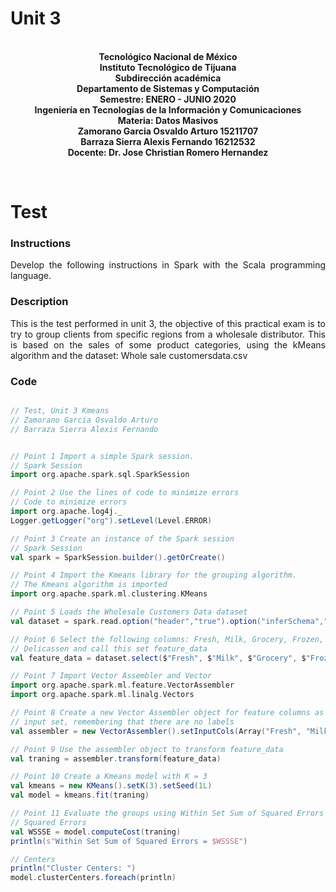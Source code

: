 <h1>Unit 3</h1>
<p align="center">
<br><strong>Tecnológico Nacional de México</strong>
<br><strong>Instituto Tecnológico de Tijuana</strong>
<br><strong>Subdirección académica</strong>
<br><strong>Departamento de Sistemas y Computación</strong>
<br><strong>Semestre: ENERO - JUNIO 2020</strong>
<br><strong>Ingeniería en Tecnologías de la Información y Comunicaciones</strong>
<br><strong>Materia: Datos Masivos</strong>
<br><strong>Zamorano Garcia Osvaldo Arturo 15211707</strong>
<br><strong>Barraza Sierra Alexis Fernando 16212532</strong>
<br><strong>Docente: Dr. Jose Christian Romero Hernandez</strong>
</p>
<br>
<a name = "Examen1u3"><h1> Test </h1></a>
<h3>Instructions</h3>
<p align="justify">Develop the following instructions in Spark with the Scala programming language.</p>
<h3>Description</h3>
<p align="justify">This is the test performed in unit 3, the objective of this practical exam is to try to group clients from specific regions from a wholesale distributor. This is based on the sales of some product categories, using the kMeans algorithm and the dataset: Whole sale customersdata.csv </p>
<h3>Code</h3>

```scala

// Test, Unit 3 Kmeans
// Zamorano Garcia Osvaldo Arturo 
// Barraza Sierra Alexis Fernando


// Point 1 Import a simple Spark session.
// Spark Session
import org.apache.spark.sql.SparkSession

// Point 2 Use the lines of code to minimize errors
// Code to minimize errors
import org.apache.log4j._
Logger.getLogger("org").setLevel(Level.ERROR)

// Point 3 Create an instance of the Spark session
// Spark Session
val spark = SparkSession.builder().getOrCreate()

// Point 4 Import the Kmeans library for the grouping algorithm.
// The Kmeans algorithm is imported
import org.apache.spark.ml.clustering.KMeans

// Point 5 Loads the Wholesale Customers Data dataset
val dataset = spark.read.option("header","true").option("inferSchema","true").format("csv").load("Wholesale customers data.csv")

// Point 6 Select the following columns: Fresh, Milk, Grocery, Frozen, Detergents_Paper,
// Delicassen and call this set feature_data
val feature_data = dataset.select($"Fresh", $"Milk", $"Grocery", $"Frozen", $"Detergents_Paper", $"Delicassen")

// Point 7 Import Vector Assembler and Vector
import org.apache.spark.ml.feature.VectorAssembler
import org.apache.spark.ml.linalg.Vectors

// Point 8 Create a new Vector Assembler object for feature columns as a
// input set, remembering that there are no labels
val assembler = new VectorAssembler().setInputCols(Array("Fresh", "Milk", "Grocery", "Frozen", "Detergents_Paper", "Delicassen")).setOutputCol("features")

// Point 9 Use the assembler object to transform feature_data
val traning = assembler.transform(feature_data)

// Point 10 Create a Kmeans model with K = 3
val kmeans = new KMeans().setK(3).setSeed(1L)
val model = kmeans.fit(traning)

// Point 11 Evaluate the groups using Within Set Sum of Squared Errors WSSSE and print the centroids.
// Squared Errors
val WSSSE = model.computeCost(traning)
println(s"Within Set Sum of Squared Errors = $WSSSE")

// Centers
println("Cluster Centers: ")
model.clusterCenters.foreach(println)




```
